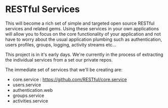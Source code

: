 # RESTful Services

This will become a rich set of simple and targeted open source RESTful services and related gems. Using these services in your own applications will allow you to focus on the core functionality of your application and not have to worry about the usual application plumbing such as authentication, users profiles, groups, logging, activity streams etc...

This project is in it's early days. We're currently in the process of extracting the individual services from a set our private repos.

The immediate set of services that we'll be creating are:

 * core.service : https://github.com/RESTful/core.service
 * users.service
 * authentication.web
 * groups.service
 * activities.service


